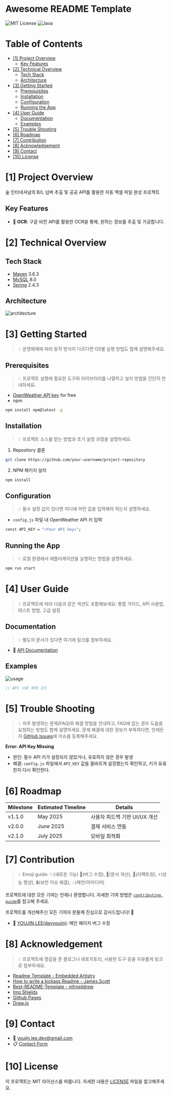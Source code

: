 # Awesome README Template

<!--배지-->
![MIT License][license-shield] ![Java][spring-shield]

# Table of Contents
- [[1] Project Overview](#1-project-overview)
  - [Key Features](#key-features)
- [[2] Technical Overview](#2-technical-overview)
  - [Tech Stack](#tech-stack)
  - [Architecture](#architecture)
- [[3] Getting Started](#3-getting-started)
  - [Prerequisites](#prerequisites)
  - [Installation](#installation)
  - [Configuration](#configuration)
  - [Running the App](#running-the-app)
- [[4] User Guide](#4-user-guide)
  - [Documentation](#documentation)
  - [Examples](#examples)
- [[5] Trouble Shooting](#5-trouble-shooting)
- [[6] Roadmap](#6-roadmap)
- [[7] Contribution](#7-contribution)
- [[8] Acknowledgement](#8-acknowledgement)
- [[9] Contact](#9-contact)
- [[10] License](#10-license)

# [1] Project Overview
숲 인터네셔널의 B/L 넘버 추출 및 공공 API를 활용한 자동 엑셀 파일 완성 프로젝트

## Key Features
- 📄 **OCR**: 구글 비전 API를 활용한 OCR을 통해, 원하는 정보를 추출 및 가공합니다.

# [2] Technical Overview

## Tech Stack
- [Maven](https://maven.apache.org/) 3.6.3
- [MySQL](https://www.mysql.com/) 8.0
- [Spring](https://spring.io/) 2.4.3

## Architecture
![architecture](doc/svgs/architecture.drawio.svg)


# [3] Getting Started
> 💡 운영체제에 따라 동작 방식이 다르다면 OS별 실행 방법도 함께 설명해주세요.
## Prerequisites
> 💡 프로젝트 실행에 필요한 도구와 라이브러리를 나열하고 설치 방법을 간단히 안내하세요.
- [OpenWeather API key](https://openweathermap.org/) for free
- npm
```bash
npm install npm@latest -g
```

## Installation
> 💡 프로젝트 소스를 받는 방법과 초기 설정 과정을 설명하세요.
1. Repository 클론
```bash
git clone https://github.com/your-username/project-repository
```
2. NPM 패키지 설치
```bash
npm install
```

## Configuration
> 💡 필수 설정 값이 있다면 어디에 어떤 값을 입력해야 하는지 설명하세요.
- `config.js` 파일 내 OpenWeather API 키 입력
```bash
const API_KEY = "<Your API key>";
```

## Running the App
> 💡 로컬 환경에서 애플리케이션을 실행하는 방법을 설명하세요.
```bash
npm run start
```


# [4] User Guide
> 💡 프로젝트에 따라 다음과 같은 섹션도 포함해보세요: 통합 가이드, API 사용법, 테스트 방법, 고급 설정
## Documentation
> 💡 별도의 문서가 있다면 여기에 링크를 첨부하세요.
- 📔 [API Documentation](https://devyoujin.github.io) 

## Examples
![usage](doc/images/usage.png)

```go
// API 사용 예제 코드
```


# [5] Trouble Shooting
> 💡 자주 발생하는 문제(FAQ)와 해결 방법을 안내하고, FAQ에 없는 경우 도움을 요청하는 방법도 함께 설명하세요.
문제 해결에 대한 정보가 부족하다면, 언제든지 [GitHub Issues][trouble-shooting-url]에 이슈를 등록해주세요.

**Error: API Key Missing**
- 원인: 필수 API 키가 설정되지 않았거나, 유효하지 않은 경우 발생
- 해결: `config.js` 파일에서 `API_KEY` 값을 올바르게 설정했는지 확인하고, 키가 유효한지 다시 확인한다.


# [6] Roadmap
|Milestone|Estimated Timeline|Details|
|---|---|---|
|v1.1.0|May 2025|사용자 피드백 기반 UI/UX 개선|
|v2.0.0|June 2025|결제 서비스 연동|
|v2.1.0|July 2025|모바일 최적화|


# [7] Contribution
> 💡 Emoji guide: ✨(새로운 기능)
🐞(버그 수정), 📄(문서 개선), 🔨(리팩토링), ⚡️(성능 향상), 🔒(보안 이슈 해결), 💡(제안/아이디어)

프로젝트에 대한 모든 기여는 언제나 환영합니다. 자세한 기여 방법은 [`contributing guide`][contribution-url]를 참고해 주세요.

프로젝트를 개선해주신 모든 기여자 분들께 진심으로 감사드립니다! 🙌
- 🐞 [YOUJIN LEE(devyoujin)](https://github.com/devyoujin): 메인 페이지 버그 수정


# [8] Acknowledgement
> 💡 프로젝트에 영감을 준 블로그나 레포지토리, 사용한 도구 등을 자유롭게 링크로 첨부하세요.
- [Readme Template - Embedded Artistry](https://embeddedartistry.com/blog/2017/11/30/embedded-artistry-readme-template/)
- [How to write a kickass Readme - James.Scott](https://dev.to/scottydocs/how-to-write-a-kickass-readme-5af9)
- [Best-README-Template - othneildrew](https://github.com/othneildrew/Best-README-Template#prerequisites)
- [Img Shields](https://shields.io/)
- [Github Pages](https://pages.github.com/)
- [Draw.io](https://app.diagrams.net/)


# [9] Contact
- 📧 youjin.lee.dev@gmail.com
- 📋 [Contact Form](https://devyoujin.github.io/contact)


# [10] License
이 프로젝트는 MIT 라이선스를 따릅니다. 자세한 내용은 [LICENSE][license-url] 파일을 참고해주세요.


<!--URL for Badges-->
[license-shield]: https://img.shields.io/github/license/devyoujin/awesome-readme-template?labelColor=D8D8D8&color=04B4AE
[spring-shield]: https://img.shields.io/badge/spring-anytext?color=%236DB33F
[google-vision-shield]: https://img.shields.io/github/issues-closed/devyoujin/awesome-readme-template?labelColor=D8D8D8&color=FE9A2E

<!--URL for Buttons-->
[readme-en-shield]: https://img.shields.io/badge/-readme%20in%20english-2E2E2E?style=for-the-badge
[view-demo-shield]: https://img.shields.io/badge/-%F0%9F%98%8E%20view%20demo-F3F781?style=for-the-badge
[view-demo-url]: https://devyoujin.github.io
[report-bug-shield]: https://img.shields.io/badge/-%F0%9F%90%9E%20report%20bug-F5A9A9?style=for-the-badge
[report-bug-url]: https://github.com/devyoujin/awesome-readme-template/issues
[request-feature-shield]: https://img.shields.io/badge/-%E2%9C%A8%20request%20feature-A9D0F5?style=for-the-badge
[request-feature-url]: https://github.com/devyoujin/awesome-readme-template/issues

<!--URL for Links-->
[trouble-shooting-url]: https://github.com/devyoujin/awesome-readme-template/issues
[license-url]: LICENSE.md
[contribution-url]: CONTRIBUTION.md
[readme-en-url]: README.md
